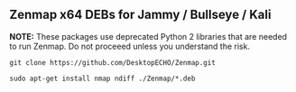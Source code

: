 ## Zenmap x64 DEBs for Jammy / Bullseye / Kali
 
**NOTE:** These packages use deprecated Python 2 libraries that are needed to run Zenmap.  Do not proceeed unless you understand the risk.
 
`git clone https://github.com/DesktopECHO/Zenmap.git`

`sudo apt-get install nmap ndiff ./Zenmap/*.deb`
